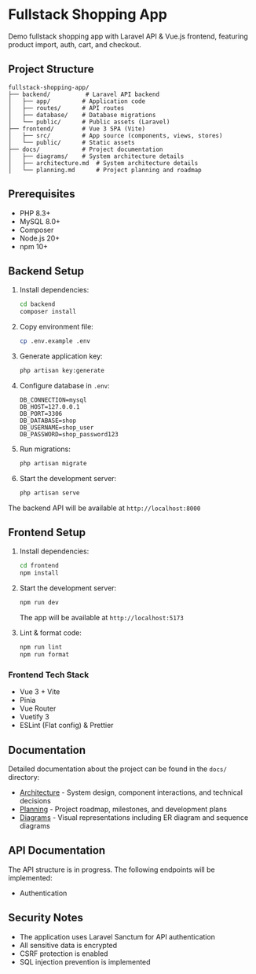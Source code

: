 # Fullstack Shopping App

Demo fullstack shopping app with Laravel API &amp; Vue.js frontend, featuring product import, auth, cart, and checkout.

## Project Structure

```
fullstack-shopping-app/
├── backend/          # Laravel API backend
│   ├── app/         # Application code
│   ├── routes/      # API routes
│   ├── database/    # Database migrations
│   └── public/      # Public assets (Laravel)
├── frontend/        # Vue 3 SPA (Vite)
│   ├── src/         # App source (components, views, stores)
│   └── public/      # Static assets
├── docs/            # Project documentation
│   ├── diagrams/    # System architecture details
│   ├── architecture.md  # System architecture details
│   └── planning.md      # Project planning and roadmap
```

## Prerequisites

- PHP 8.3+
- MySQL 8.0+
- Composer
- Node.js 20+
- npm 10+

## Backend Setup

1. Install dependencies:
   ```bash
   cd backend
   composer install
   ```

2. Copy environment file:
   ```bash
   cp .env.example .env
   ```

3. Generate application key:
   ```bash
   php artisan key:generate
   ```

4. Configure database in `.env`:
   ```
   DB_CONNECTION=mysql
   DB_HOST=127.0.0.1
   DB_PORT=3306
   DB_DATABASE=shop
   DB_USERNAME=shop_user
   DB_PASSWORD=shop_password123
   ```

5. Run migrations:
   ```bash
   php artisan migrate
   ```

6. Start the development server:
   ```bash
   php artisan serve
   ```

The backend API will be available at `http://localhost:8000`

## Frontend Setup

1. Install dependencies:
   ```bash
   cd frontend
   npm install
   ```

2. Start the development server:
   ```bash
   npm run dev
   ```
   The app will be available at `http://localhost:5173`

3. Lint & format code:
   ```bash
   npm run lint
   npm run format
   ```

### Frontend Tech Stack
- Vue 3 + Vite
- Pinia
- Vue Router
- Vuetify 3
- ESLint (Flat config) & Prettier

## Documentation

Detailed documentation about the project can be found in the `docs/` directory:

- [Architecture](./docs/architecture.md) - System design, component interactions, and technical decisions
- [Planning](./docs/planning.md) - Project roadmap, milestones, and development plans
- [Diagrams](./docs/diagrams/) - Visual representations including ER diagram and sequence diagrams

## API Documentation

The API structure is in progress. The following endpoints will be implemented:

- Authentication


## Security Notes

- The application uses Laravel Sanctum for API authentication
- All sensitive data is encrypted
- CSRF protection is enabled
- SQL injection prevention is implemented
